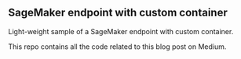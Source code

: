 ## SageMaker endpoint with custom container

Light-weight sample of a SageMaker endpoint with custom container.

This repo contains all the code related to this blog post on Medium.

